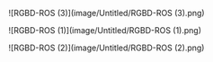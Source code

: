 ![RGBD-ROS (3)](image/Untitled/RGBD-ROS (3).png)

![RGBD-ROS (1)](image/Untitled/RGBD-ROS (1).png)

![RGBD-ROS (2)](image/Untitled/RGBD-ROS (2).png)